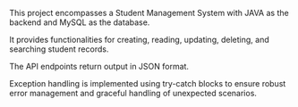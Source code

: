 This project encompasses a Student Management System with JAVA as the backend and MySQL as the database.

It provides functionalities for creating, reading, updating, deleting, and searching student records.

The API endpoints return output in JSON format.

Exception handling is implemented using try-catch blocks to ensure robust error management and graceful handling of unexpected scenarios.
